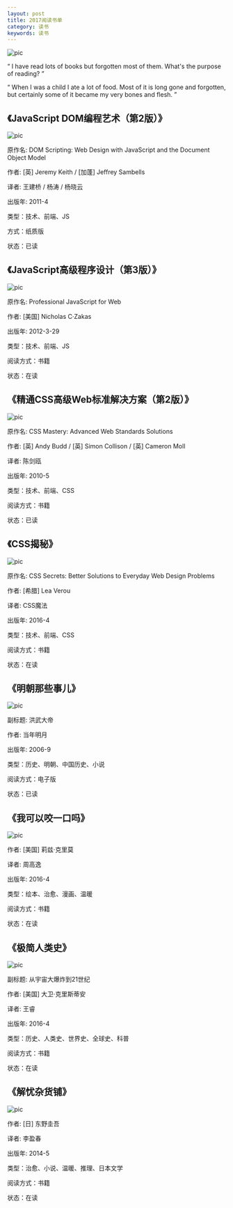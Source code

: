 ```yaml
---
layout: post
title: 2017阅读书单
category: 读书
keywords: 读书
---
```


![pic](/assets/img/books/read.jpg)

“ I have read lots of books but forgotten most of them. What's the purpose of reading? ”

“ When I was a child I ate a lot of food. Most of it is long gone and forgotten, but certainly some of it became my very bones and flesh. ”

## 《JavaScript DOM编程艺术（第2版）》

![pic](/assets/img/books/jsdom.jpg)

原作名: DOM Scripting: Web Design with JavaScript and the Document Object Model

作者:  [英] Jeremy Keith / [加蓬] Jeffrey Sambells 

译者:  王建桥 / 杨涛 / 杨晓云 

出版年: 2011-4

类型：技术、前端、JS

方式：纸质版

状态：已读

## 《JavaScript高级程序设计（第3版）》

![pic](/assets/img/books/jspro.jpg)

原作名: Professional JavaScript for Web

作者:  [美国] Nicholas C·Zakas 

出版年: 2012-3-29

类型：技术、前端、JS

阅读方式：书籍

状态：在读

## 《精通CSS高级Web标准解决方案（第2版）》

![pic](/assets/img/books/csspro.jpg)

原作名: CSS Mastery: Advanced Web Standards Solutions

作者:  [英] Andy Budd / [英] Simon Collison / [英] Cameron Moll 

译者:  陈剑瓯 

出版年: 2010-5

类型：技术、前端、CSS

阅读方式：书籍

状态：已读

## 《CSS揭秘》

![pic](/assets/img/books/csssecrets.jpg)

原作名: CSS Secrets: Better Solutions to Everyday Web Design Problems

作者:  [希腊] Lea Verou 

译者:  CSS魔法 

出版年: 2016-4

类型：技术、前端、CSS

阅读方式：书籍

状态：在读

## 《明朝那些事儿》

![pic](/assets/img/books/mingchao.jpg)

副标题: 洪武大帝

作者:  当年明月 

出版年: 2006-9

类型：历史、明朝、中国历史、小说

阅读方式：电子版

状态：已读

## 《我可以咬一口吗》

![pic](/assets/img/books/wkyyykm.jpg)

作者:  [美国] 莉兹·克里莫 

译者:  周高逸 

出版年: 2016-4

类型：绘本、治愈、漫画、温暖

阅读方式：书籍

状态：在读

## 《极简人类史》

![pic](/assets/img/books/jjrls.jpg)

副标题: 从宇宙大爆炸到21世纪

作者:  [美国] 大卫·克里斯蒂安 

译者:  王睿 

出版年: 2016-4

类型：历史、人类史、世界史、全球史、科普

阅读方式：书籍

状态：在读

## 《解忧杂货铺》

![pic](/assets/img/books/jyzhp.jpg)

作者: [日] 东野圭吾

译者:  李盈春 

出版年: 2014-5

类型：治愈、小说、温暖、推理、日本文学

阅读方式：书籍

状态：在读